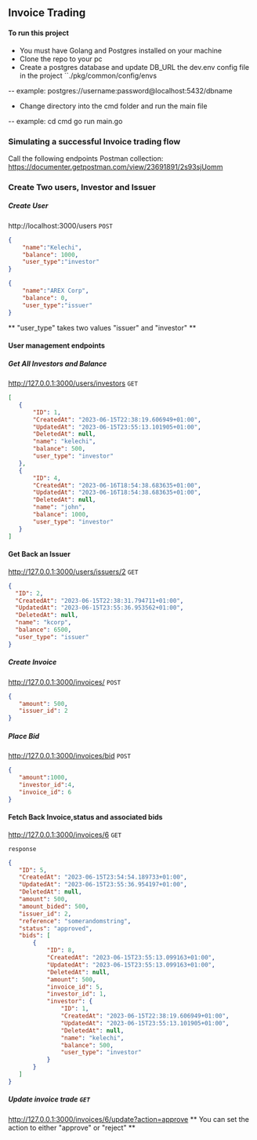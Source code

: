 ## Invoice Trading

#### To run this project

- You must have Golang and Postgres installed on your machine
- Clone the repo to your pc 
- Create a postgres database and update DB_URL the dev.env config file in the project ``./pkg/common/config/envs

-- example: postgres://username:password@localhost:5432/dbname

- Change directory into the cmd folder and run the main file

-- example:
 cd cmd
 go run main.go
 
 ### Simulating a successful Invoice trading flow

 Call the following endpoints 
 Postman collection: https://documenter.getpostman.com/view/23691891/2s93sjUomm

### Create Two users, Investor and Issuer 

##### Create User
 http://localhost:3000/users `POST`

```json
{
    "name":"Kelechi",
    "balance": 1000,
    "user_type":"investor"
}
```

```json
{
    "name":"AREX Corp",
    "balance": 0,
    "user_type":"issuer"
}
```

** "user_type" takes two values "issuer" and "investor" **

#### User management endpoints

##### Get All Investors and Balance

 http://127.0.0.1:3000/users/investors `GET`

 ```json
 [
    {
        "ID": 1,
        "CreatedAt": "2023-06-15T22:38:19.606949+01:00",
        "UpdatedAt": "2023-06-15T23:55:13.101905+01:00",
        "DeletedAt": null,
        "name": "kelechi",
        "balance": 500,
        "user_type": "investor"
    },
    {
        "ID": 4,
        "CreatedAt": "2023-06-16T18:54:38.683635+01:00",
        "UpdatedAt": "2023-06-16T18:54:38.683635+01:00",
        "DeletedAt": null,
        "name": "john",
        "balance": 1000,
        "user_type": "investor"
    }
]
 ```

 #### Get Back an Issuer
  http://127.0.0.1:3000/users/issuers/2 `GET`

  ```json
  {
    "ID": 2,
    "CreatedAt": "2023-06-15T22:38:31.794711+01:00",
    "UpdatedAt": "2023-06-15T23:55:36.953562+01:00",
    "DeletedAt": null,
    "name": "kcorp",
    "balance": 6500,
    "user_type": "issuer"
}
  ```

##### Create Invoice 
 http://127.0.0.1:3000/invoices/ `POST`

 ```json
 {
    "amount": 500,
    "issuer_id": 2
}
```


##### Place Bid 
 http://127.0.0.1:3000/invoices/bid `POST`
 
 ```json
 {
    "amount":1000,
    "investor_id":4,
    "invoice_id": 6
}
```

#### Fetch Back Invoice,status and associated bids
 http://127.0.0.1:3000/invoices/6 `GET`

 `response` 
 ```json
 {
    "ID": 5,
    "CreatedAt": "2023-06-15T23:54:54.189733+01:00",
    "UpdatedAt": "2023-06-15T23:55:36.954197+01:00",
    "DeletedAt": null,
    "amount": 500,
    "amount_bided": 500,
    "issuer_id": 2,
    "reference": "somerandomstring",
    "status": "approved",
    "bids": [
        {
            "ID": 8,
            "CreatedAt": "2023-06-15T23:55:13.099163+01:00",
            "UpdatedAt": "2023-06-15T23:55:13.099163+01:00",
            "DeletedAt": null,
            "amount": 500,
            "invoice_id": 5,
            "investor_id": 1,
            "investor": {
                "ID": 1,
                "CreatedAt": "2023-06-15T22:38:19.606949+01:00",
                "UpdatedAt": "2023-06-15T23:55:13.101905+01:00",
                "DeletedAt": null,
                "name": "kelechi",
                "balance": 500,
                "user_type": "investor"
            }
        }
    ]
}
```

##### Update invoice trade `GET`
 http://127.0.0.1:3000/invoices/6/update?action=approve
** You can set the action to either "approve" or "reject" **

